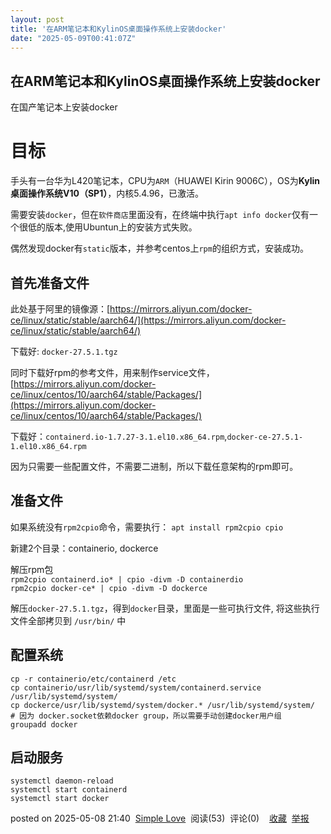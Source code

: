 ```yaml
---
layout: post
title: '在ARM笔记本和KylinOS桌面操作系统上安装docker'
date: "2025-05-09T00:41:07Z"
---
```

在ARM笔记本和KylinOS桌面操作系统上安装docker
------------------------------

在国产笔记本上安装docker

目标
==

手头有一台华为L420笔记本，CPU为`ARM`（HUAWEI Kirin 9006C），OS为**Kylin桌面操作系统V10（SP1）**，内核5.4.96，已激活。

需要安装`docker`，但在`软件商店`里面没有，在终端中执行`apt info docker`仅有一个很低的版本,使用Ubuntun上的安装方式失败。

偶然发现docker有`static`版本，并参考centos上`rpm`的组织方式，安装成功。

首先准备文件
------

此处基于阿里的镜像源：[https://mirrors.aliyun.com/docker-ce/linux/static/stable/aarch64/](https://mirrors.aliyun.com/docker-ce/linux/static/stable/aarch64/)

下载好: `docker-27.5.1.tgz`

同时下载好rpm的参考文件，用来制作service文件，[https://mirrors.aliyun.com/docker-ce/linux/centos/10/aarch64/stable/Packages/](https://mirrors.aliyun.com/docker-ce/linux/centos/10/aarch64/stable/Packages/)

下载好：`containerd.io-1.7.27-3.1.el10.x86_64.rpm`,`docker-ce-27.5.1-1.el10.x86_64.rpm`

因为只需要一些配置文件，不需要二进制，所以下载任意架构的rpm即可。

准备文件
----

如果系统没有`rpm2cpio`命令，需要执行： `apt install rpm2cpio cpio`

新建2个目录：containerio, dockerce

解压rpm包  
`rpm2cpio containerd.io* | cpio -divm -D containerdio`  
`rpm2cpio docker-ce* | cpio -divm -D dockerce`

解压`docker-27.5.1.tgz`，得到`docker`目录，里面是一些可执行文件, 将这些执行文件全部拷贝到 `/usr/bin/` 中

配置系统
----

    cp -r containerio/etc/containerd /etc
    cp containerio/usr/lib/systemd/system/containerd.service /usr/lib/systemd/system/
    cp dockerce/usr/lib/systemd/system/docker.* /usr/lib/systemd/system/
    # 因为 docker.socket依赖docker group，所以需要手动创建docker用户组
    groupadd docker 
    

启动服务
----

    systemctl daemon-reload
    systemctl start containerd
    systemctl start docker
    

posted on 2025-05-08 21:40  [Simple Love](https://www.cnblogs.com/i2u9)  阅读(53)  评论(0)    [收藏](javascript:void\(0\))  [举报](javascript:void\(0\))